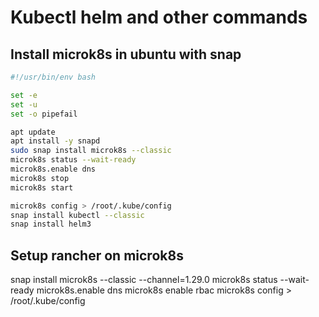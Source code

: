 # Kubectl helm and other commands

## Install microk8s in ubuntu with snap
```bash 
#!/usr/bin/env bash

set -e
set -u
set -o pipefail

apt update
apt install -y snapd
sudo snap install microk8s --classic
microk8s status --wait-ready
microk8s.enable dns
microk8s stop
microk8s start

microk8s config > /root/.kube/config
snap install kubectl --classic
snap install helm3

```

## Setup rancher on microk8s
snap install microk8s --classic --channel=1.29.0
microk8s status --wait-ready
microk8s.enable dns
microk8s enable rbac
microk8s config > /root/.kube/config
